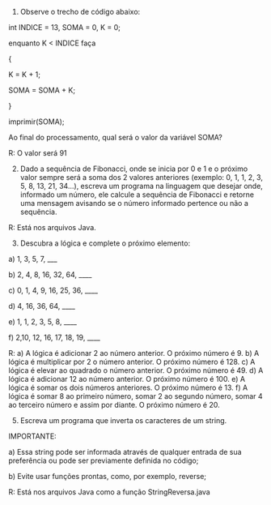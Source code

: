 1) Observe o trecho de código abaixo:

int INDICE = 13, SOMA = 0, K = 0;

enquanto K < INDICE faça

{

K = K + 1;

SOMA = SOMA + K;

}

imprimir(SOMA);



Ao final do processamento, qual será o valor da variável SOMA?

R: O valor será 91


2) Dado a sequência de Fibonacci, onde se inicia por 0 e 1 e o próximo valor sempre será a soma dos 2 valores anteriores
(exemplo: 0, 1, 1, 2, 3, 5, 8, 13, 21, 34...), escreva um programa na linguagem que desejar onde, informado um número,
ele calcule a sequência de Fibonacci e retorne uma mensagem avisando se o número informado pertence ou não a sequência.

R: Está nos arquivos Java.

3) Descubra a lógica e complete o próximo elemento:



a) 1, 3, 5, 7, ___

b) 2, 4, 8, 16, 32, 64, ____

c) 0, 1, 4, 9, 16, 25, 36, ____

d) 4, 16, 36, 64, ____

e) 1, 1, 2, 3, 5, 8, ____

f) 2,10, 12, 16, 17, 18, 19, ____


R:
a) A lógica é adicionar 2 ao número anterior. O próximo número é 9.
b) A lógica é multiplicar por 2 o número anterior. O próximo número é 128.
c) A lógica é elevar ao quadrado o número anterior. O próximo número é 49.
d) A lógica é adicionar 12 ao número anterior. O próximo número é 100.
e) A lógica é somar os dois números anteriores. O próximo número é 13.
f) A lógica é somar 8 ao primeiro número, somar 2 ao segundo número, somar 4 ao terceiro número e assim por diante. O próximo número é 20.


5) Escreva um programa que inverta os caracteres de um string.



IMPORTANTE:

a) Essa string pode ser informada através de qualquer entrada de sua preferência ou pode ser previamente definida no código;

b) Evite usar funções prontas, como, por exemplo, reverse;

R: Está nos arquivos Java como a função StringReversa.java
